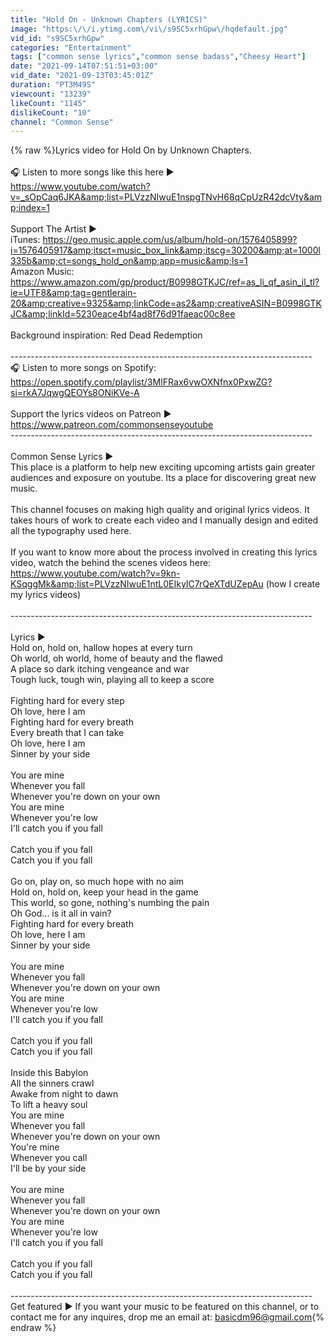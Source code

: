 ```yaml
---
title: "Hold On - Unknown Chapters (LYRICS)"
image: "https:\/\/i.ytimg.com\/vi\/s9SC5xrhGpw\/hqdefault.jpg"
vid_id: "s9SC5xrhGpw"
categories: "Entertainment"
tags: ["common sense lyrics","common sense badass","Cheesy Heart"]
date: "2021-09-14T07:51:51+03:00"
vid_date: "2021-09-13T03:45:01Z"
duration: "PT3M49S"
viewcount: "13239"
likeCount: "1145"
dislikeCount: "10"
channel: "Common Sense"
---
```

{% raw %}Lyrics video for Hold On by Unknown Chapters. <br /><br />🎧 Listen to more songs like this here ►<br /><a rel="nofollow" target="blank" href="https://www.youtube.com/watch?v=_sOpCaq6JKA&amp;list=PLVzzNIwuE1nspgTNvH68qCpUzR42dcVty&amp;index=1">https://www.youtube.com/watch?v=_sOpCaq6JKA&amp;list=PLVzzNIwuE1nspgTNvH68qCpUzR42dcVty&amp;index=1</a><br /><br />Support The Artist ► <br />iTunes: <a rel="nofollow" target="blank" href="https://geo.music.apple.com/us/album/hold-on/1576405899?i=1576405917&amp;itsct=music_box_link&amp;itscg=30200&amp;at=1000l335b&amp;ct=songs_hold_on&amp;app=music&amp;ls=1">https://geo.music.apple.com/us/album/hold-on/1576405899?i=1576405917&amp;itsct=music_box_link&amp;itscg=30200&amp;at=1000l335b&amp;ct=songs_hold_on&amp;app=music&amp;ls=1</a><br />Amazon Music: <a rel="nofollow" target="blank" href="https://www.amazon.com/gp/product/B0998GTKJC/ref=as_li_qf_asin_il_tl?ie=UTF8&amp;tag=gentlerain-20&amp;creative=9325&amp;linkCode=as2&amp;creativeASIN=B0998GTKJC&amp;linkId=5230eace4bf4ad8f76d91faeac00c8ee">https://www.amazon.com/gp/product/B0998GTKJC/ref=as_li_qf_asin_il_tl?ie=UTF8&amp;tag=gentlerain-20&amp;creative=9325&amp;linkCode=as2&amp;creativeASIN=B0998GTKJC&amp;linkId=5230eace4bf4ad8f76d91faeac00c8ee</a><br /><br />Background inspiration: Red Dead Redemption<br /><br />---------------------------------------------------------------------------<br />🎧  Listen to more songs on Spotify:<br /><a rel="nofollow" target="blank" href="https://open.spotify.com/playlist/3MIFRax6vwOXNfnx0PxwZG?si=rkA7JqwgQEOYs8ONiKVe-A">https://open.spotify.com/playlist/3MIFRax6vwOXNfnx0PxwZG?si=rkA7JqwgQEOYs8ONiKVe-A</a><br /><br />Support the lyrics videos on Patreon ► <br /><a rel="nofollow" target="blank" href="https://www.patreon.com/commonsenseyoutube">https://www.patreon.com/commonsenseyoutube</a><br />---------------------------------------------------------------------------<br /><br />Common Sense Lyrics ►<br />This place is a platform to help new exciting upcoming artists gain greater audiences and exposure on youtube. Its a place for discovering great new music.<br /><br />This channel focuses on making high quality and original lyrics videos. It takes hours of work to create each video and I manually design and edited all the typography used here.<br /><br />If you want to know more about the process involved in creating this lyrics video, watch the behind the scenes videos here:<br /><a rel="nofollow" target="blank" href="https://www.youtube.com/watch?v=9kn-KSqggMk&amp;list=PLVzzNIwuE1ntL0EIkyIC7rQeXTdUZepAu">https://www.youtube.com/watch?v=9kn-KSqggMk&amp;list=PLVzzNIwuE1ntL0EIkyIC7rQeXTdUZepAu</a> (how I create my lyrics videos)<br /><br />---------------------------------------------------------------------------<br /><br />Lyrics ►<br />Hold on, hold on, hallow hopes at every turn<br />Oh world, oh world, home of beauty and the flawed<br />A place so dark itching vengeance and war<br />Tough luck, tough win, playing all to keep a score<br /><br />Fighting hard for every step<br />Oh love, here I am<br />Fighting hard for every breath<br />Every breath that I can take<br />Oh love, here I am<br />Sinner by your side<br /> <br />You are mine<br />Whenever you fall<br />Whenever you're down on your own<br />You are mine<br />Whenever you're low<br />I'll catch you if you fall<br /><br />Catch you if you fall<br />Catch you if you fall<br /> <br />Go on, play on, so much hope with no aim<br />Hold on, hold on, keep your head in the game<br />This world, so gone, nothing's numbing the pain<br />Oh God... is it all in vain? <br />Fighting hard for every breath<br />Oh love, here I am<br />Sinner by your side<br /><br />You are mine<br />Whenever you fall<br />Whenever you're down on your own<br />You are mine<br />Whenever you're low<br />I'll catch you if you fall<br /> <br />Catch you if you fall<br />Catch you if you fall<br /> <br />Inside this Babylon<br />All the sinners crawl<br />Awake from night to dawn<br />To lift a heavy soul<br />You are mine<br />Whenever you fall<br />Whenever you're down on your own<br />You're mine<br />Whenever you call<br />I'll be by your side<br /> <br />You are mine<br />Whenever you fall<br />Whenever you're down on your own<br />You are mine<br />Whenever you're low<br />I'll catch you if you fall<br /> <br />Catch you if you fall<br />Catch you if you fall<br /><br />---------------------------------------------------------------------------<br />Get featured ► If you want your music to be featured on this channel, or to contact me for any inquires, drop me an email at: basicdm96@gmail.com{% endraw %}
